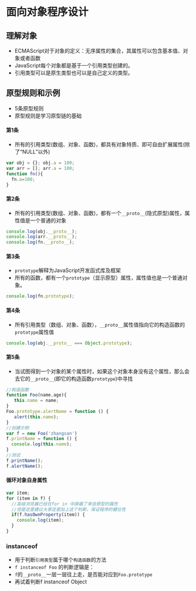 # 面向对象程序设计

## 理解对象

* ECMAScript对于对象的定义：无序属性的集合，其属性可以包含基本值、对象或者函数
* JavaScript每个对象都是基于一个引用类型创建的。
* 引用类型可以是原生类型也可以是自己定义的类型。

## 原型规则和示例

* 5条原型规则
* 原型规则是学习原型链的基础

#### 第1条

* 所有的引用类型\(数组、对象、函数\)，都具有对象特质、即可自由扩展属性\(除了“NULL”以外\)

```javascript
var obj = {}; obj.a = 100;
var arr = []; arr.a = 100;
function fn(){
  fn.a=100;
}
```

#### 第2条

* 所有的引用类型\(数组、对象、函数\)，都有一个`__proto__`\(隐式原型\)属性，属性值是一个普通的对象

```javascript
console.log(obj.__proto__);
console.log(arr.__proto__);
console.log(fn.__proto__);
```

#### 第3条

* `prototype`解释为JavaScript开发函式库及框架
* 所有的函数，都有一个`prototype`（显示原型）属性，属性值也是一个普通对象。

```javascript
console.log(fn.prototype);
```

#### 第4条

* 所有引用类型（数组、对象、函数），`__proto__`属性值指向它的构造函数的`prototype`属性值

```javascript
console.log(obj.__proto__ === Object.prototype);
```

#### 第5条

* 当试图得到一个对象的某个属性时，如果这个对象本身没有这个属性，那么会去它的`__proto__`\(即它的构造函数`prototype`\)中寻找

```javascript
//构造函数
function Foo(name,age){
   this.name = name;
}
Foo.prototype.alertName = function () {
   alert(this.name);
}
//创建示例
var f = new Foo('zhangsan')
f.printName = function () {
  console.log(this.name);
}
//测试
f.printName();
f.alertName();
```

#### 循环对象自身属性

```javascript
var item;
for (item in f) {
  //高级浏览器已经在for in 中屏蔽了来自原型的属性
  //但是这里建议大家还是加上这个判断，保证程序的健壮性
  if(f.hasOwnProperty(item)) {
    console.log(item);
  }
}
```

### instanceof

* 用于判断`引用类型`属于哪个`构造函数`的方法
* `f instanceof Foo` 的判断逻辑是：
* `f`的`__proto__`一层一层往上走，是否能对应到`Foo.prototype`
* 再试着判断f instanceof Object

